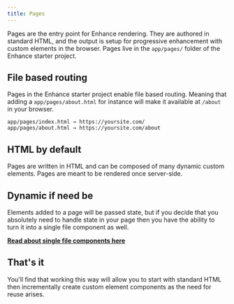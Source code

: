 ```yaml
---
title: Pages
---
```


Pages are the entry point for Enhance rendering. They are authored in standard HTML, and the output is setup for progressive enhancement with custom elements in the browser. Pages live in the `app/pages/` folder of the Enhance starter project.

## File based routing

Pages in the Enhance starter project enable file based routing. Meaning that adding a `app/pages/about.html` for instance will make it available at `/about` in your browser.

```
app/pages/index.html → https://yoursite.com/
app/pages/about.html → https://yoursite.com/about
```

## HTML by default

Pages are written in HTML and can be composed of many dynamic custom elements. Pages are meant to be rendered once server-side.

## Dynamic if need be

Elements added to a page will be passed  state, but if you decide that you absolutely need to handle state in your page then you have the ability to turn it into a single file component as well.

<doc-callout level="none" mark="🙌">

**[Read about single file components here](/docs/learn/concepts/single-file-components)**

</doc-callout> 

## That's it

You'll find that working this way will allow you to start with standard HTML then incrementally create custom element components as the need for reuse arises.
